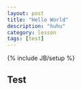 ```yaml
---
layout: post
title: "Hello World"
description: "huhu"
category: lesson
tags: [test]
---
```

{% include JB/setup %}

## Test
